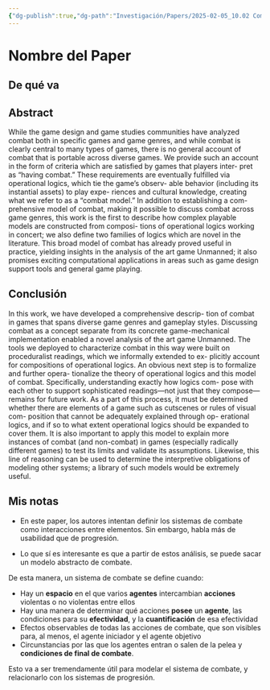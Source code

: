 ```yaml
---
{"dg-publish":true,"dg-path":"Investigación/Papers/2025-02-05_10.02 Combat In Games.md","permalink":"/investigacion/papers/2025-02-05-10-02-combat-in-games/","tags":["TFG","Paper","Análisis"]}
---
```


# Nombre del Paper

## De qué va

## Abstract

While the game design and game studies communities have analyzed combat both in specific games and game genres, and while combat is clearly central to many types of games, there is no general account of combat that is portable across diverse games. We provide such an account in the form of criteria which are satisfied by games that players inter- pret as “having combat.” These requirements are eventually fulfilled via operational logics, which tie the game’s observ- able behavior (including its instantial assets) to play expe- riences and cultural knowledge, creating what we refer to as a “combat model.” In addition to establishing a com- prehensive model of combat, making it possible to discuss combat across game genres, this work is the first to describe how complex playable models are constructed from composi- tions of operational logics working in concert; we also define two families of logics which are novel in the literature. This broad model of combat has already proved useful in practice, yielding insights in the analysis of the art game Unmanned; it also promises exciting computational applications in areas such as game design support tools and general game playing.
## Conclusión

In this work, we have developed a comprehensive descrip-
tion of combat in games that spans diverse game genres and
gameplay styles. Discussing combat as a concept separate
from its concrete game-mechanical implementation enabled
a novel analysis of the art game Unmanned. The tools we
deployed to characterize combat in this way were built on
proceduralist readings, which we informally extended to ex-
plicitly account for compositions of operational logics.
An obvious next step is to formalize and further opera-
tionalize the theory of operational logics and this model of
combat. Specifically, understanding exactly how logics com-
pose with each other to support sophisticated readings—not
just that they compose—remains for future work. As a part
of this process, it must be determined whether there are
elements of a game such as cutscenes or rules of visual com-
position that cannot be adequately explained through op-
erational logics, and if so to what extent operational logics
should be expanded to cover them.
It is also important to apply this model to explain more
instances of combat (and non-combat) in games (especially
radically different games) to test its limits and validate its
assumptions. Likewise, this line of reasoning can be used
to determine the interpretive obligations of modeling other
systems; a library of such models would be extremely useful.

## Mis notas

* En este paper, los autores intentan definir los sistemas de combate como interacciones entre elementos. Sin embargo, habla más de usabilidad que de progresión.

* Lo que sí es interesante es que a partir de estos análisis, se puede sacar un modelo abstracto de combate.

De esta manera, un sistema de combate se define cuando:
 * Hay un **espacio** en el que varios **agentes** intercambian **acciones** violentas o no violentas entre ellos
 * Hay una manera de determinar qué acciones **posee** un **agente**, las condiciones para su **efectividad**, y la **cuantificación** de esa efectividad
 * Efectos observables de todas las acciones de combate, que son visibles para, al menos, el agente iniciador y el agente objetivo
 * Circunstancias por las que los agentes entran o salen de la pelea y **condiciones de final de combate**.

Esto va a ser tremendamente útil para modelar el sistema de combate, y relacionarlo con los sistemas de progresión.